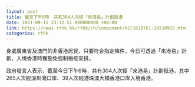 ```yaml
---
layout: post
title: 截至下午6時　共有304人次經「來港易」計劃抵港
date: 2021-09-15 23:12:51.000000000 +08:00
link: https://news.rthk.hk/rthk/ch/component/k2/1610761-20210915.htm
categories: rthk
---
```


身處廣東省及澳門的非香港居民，只要符合指定條件，今日可透過「來港易」計劃，入境香港時獲豁免強制檢疫安排。

政府發言人表示，截至今日下午6時，共有304人次經「來港易」計劃抵港，其中265人次經深圳灣口岸、39人次經港珠澳大橋香港口岸入境香港。
